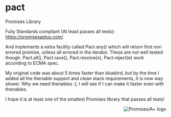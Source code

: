 # pact
Promises Library


Fully Standards compliant (At least passes all tests): https://promisesaplus.com/


And implements a extra facility called Pact.any() which will return first non errored promise, unless all errored in the iterator. These are not well tested though. Pact.all(), Pact.race(), Pact.resolve(x), Pact.reject(e) work according to ECMA spec. 

My original code was about 5 times faster than bluebird, but by the time I added all the thenable support and clean stack requirements, it is now way slower. Why we need thenables :(, I will see if I can make it faster even with thenables.

I hope it is at least one of the smallest Promises library that passes all tests!

<a href="https://promisesaplus.com/">
    <img src="https://promisesaplus.com/assets/logo-small.png" alt="Promises/A+ logo"
         title="Promises/A+ 1.0 compliant" align="right" />
</a>
